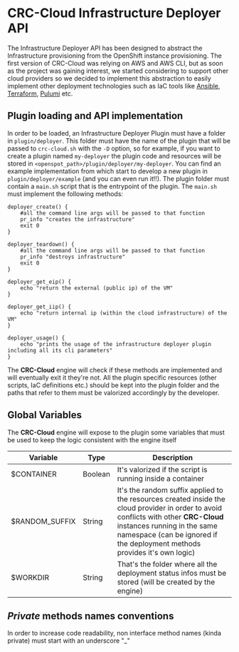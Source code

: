 # CRC-Cloud Infrastructure Deployer API

The Infrastructure Deployer API has been designed to abstract the Infrastructure provisioning from the OpenShift instance provisioning. The first version of CRC-Cloud was relying on AWS and AWS CLI, but as soon as the project was gaining interest, we started considering to support other cloud providers so we decided to implement this abstraction to easily implement other deployment technologies such as IaC tools like [Ansible](https://www.redhat.com/it/engage/delivery-with-ansible-20170906?sc_cid=7013a000002w14JAAQ&gclid=EAIaIQobChMIwLPlpZG9_AIVA5zVCh2EPw9VEAAYASAAEgJJXfD_BwE&gclsrc=aw.ds), [Terraform](https://terraform.io), [Pulumi](https://https://www.pulumi.com/) etc.

## Plugin loading and API implementation
In order to be loaded, an Infrastructure Deployer Plugin must have a folder in ```plugin/deployer```. This folder must have the name of the plugin that will be passed to ```crc-cloud.sh``` with the ```-D``` option, so for example, if you want to create a plugin named ```my-deployer``` the plugin code and resources will be stored in ```<openspot_path>/plugin/deployer/my-deployer```.
You can find an example implementation from which start to develop a new plugin in ```plugin/deployer/example``` (and you can even run it!!).
The plugin folder must contain a ```main.sh``` script that is the entrypoint of the plugin. The ```main.sh``` must implement the following methods:

```
deployer_create() {
    #all the command line args will be passed to that function
    pr_info "creates the infrastructure"
    exit 0
}

deployer_teardown() {
    #all the command line args will be passed to that function
    pr_info "destroys infrastructure"
    exit 0
}

deployer_get_eip() {
    echo "return the external (public ip) of the VM"
}

deployer_get_iip() {
    echo "return internal ip (within the cloud infrastructure) of the VM"
}

deployer_usage() {
    echo "prints the usage of the infrastructure deployer plugin including all its cli parameters"
}
```

The **CRC-Cloud** engine will check if these methods are implemented and will eventually exit it they're not.
All the plugin specific resources (other scripts, IaC definitions etc.) should be kept into the plugin folder and the paths that refer to them must be valorized accordingly by the developer.

## Global Variables

The **CRC-Cloud** engine will expose to the plugin some variables that must be used to keep the logic consistent with the engine itself

| Variable | Type| Description |
| --- | --- | --- |
| $CONTAINER | Boolean | It's valorized if the script is running inside a container |
| $RANDOM_SUFFIX | String | It's the random suffix applied to the resources created inside the cloud provider in order to avoid conflicts with other **CRC-Cloud** instances running in the same namespace (can be ignored if the deployment methods provides it's own logic) |
| $WORKDIR | String | That's the folder where all the deployment status infos must be stored (will be created by the engine) | 

 ## *Private* methods names conventions

 In order to increase code readability, non interface method names (kinda private) must start with an underscore "_"